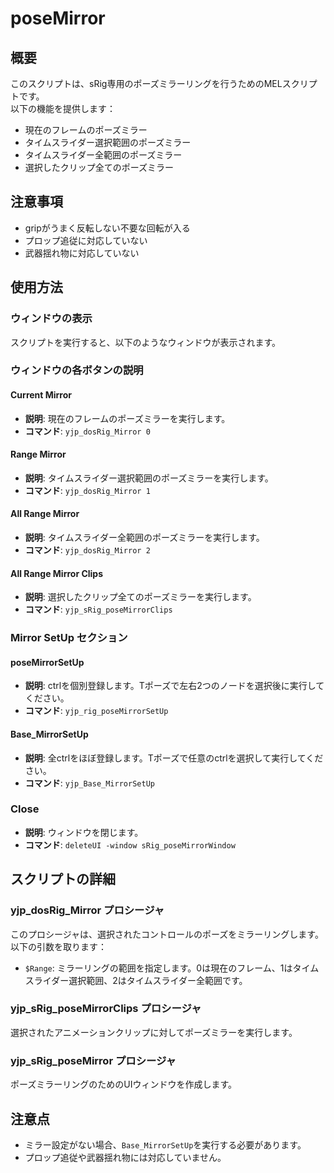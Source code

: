 # poseMirror

## 概要

このスクリプトは、sRig専用のポーズミラーリングを行うためのMELスクリプトです。  
以下の機能を提供します：

- 現在のフレームのポーズミラー
- タイムスライダー選択範囲のポーズミラー
- タイムスライダー全範囲のポーズミラー
- 選択したクリップ全てのポーズミラー

## 注意事項

- gripがうまく反転しない不要な回転が入る
- プロップ追従に対応していない
- 武器揺れ物に対応していない

## 使用方法

### ウィンドウの表示

スクリプトを実行すると、以下のようなウィンドウが表示されます。

### ウィンドウの各ボタンの説明

#### Current Mirror

- **説明**: 現在のフレームのポーズミラーを実行します。
- **コマンド**: `yjp_dosRig_Mirror 0`

#### Range Mirror

- **説明**: タイムスライダー選択範囲のポーズミラーを実行します。
- **コマンド**: `yjp_dosRig_Mirror 1`

#### All Range Mirror

- **説明**: タイムスライダー全範囲のポーズミラーを実行します。
- **コマンド**: `yjp_dosRig_Mirror 2`

#### All Range Mirror Clips

- **説明**: 選択したクリップ全てのポーズミラーを実行します。
- **コマンド**: `yjp_sRig_poseMirrorClips`

### Mirror SetUp セクション

#### poseMirrorSetUp

- **説明**: ctrlを個別登録します。Tポーズで左右2つのノードを選択後に実行してください。
- **コマンド**: `yjp_rig_poseMirrorSetUp`

#### Base_MirrorSetUp

- **説明**: 全ctrlをほぼ登録します。Tポーズで任意のctrlを選択して実行してください。
- **コマンド**: `yjp_Base_MirrorSetUp`

### Close

- **説明**: ウィンドウを閉じます。
- **コマンド**: `deleteUI -window sRig_poseMirrorWindow`

## スクリプトの詳細

### yjp_dosRig_Mirror プロシージャ

このプロシージャは、選択されたコントロールのポーズをミラーリングします。以下の引数を取ります：

- `$Range`: ミラーリングの範囲を指定します。0は現在のフレーム、1はタイムスライダー選択範囲、2はタイムスライダー全範囲です。

### yjp_sRig_poseMirrorClips プロシージャ

選択されたアニメーションクリップに対してポーズミラーを実行します。

### yjp_sRig_poseMirror プロシージャ

ポーズミラーリングのためのUIウィンドウを作成します。

## 注意点

- ミラー設定がない場合、`Base_MirrorSetUp`を実行する必要があります。
- プロップ追従や武器揺れ物には対応していません。
